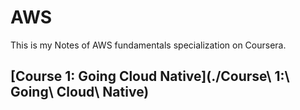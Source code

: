 # AWS
This is my Notes of AWS fundamentals specialization on Coursera.

## [Course 1: Going Cloud Native](./Course\ 1:\ Going\ Cloud\ Native)
